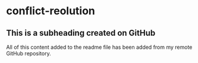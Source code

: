 # conflict-reolution

## This is a subheading created on GitHub

All of this content added to the readme file has been added from my remote GitHub repository.
